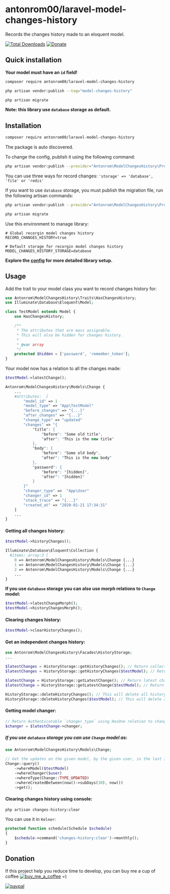 # antonrom00/laravel-model-changes-history

Records the changes history made to an eloquent model.

[![Total Downloads](https://img.shields.io/packagist/dt/antonrom00/laravel-model-changes-history.svg?style=flat-square)](https://packagist.org/packages/antonrom00/laravel-model-changes-history)
[![Donate](https://img.shields.io/badge/Donate-PayPal-green.svg)](https://www.paypal.com/cgi-bin/webscr?cmd=_s-xclick&hosted_button_id=P58FVTP9QTTEW&source=url)

## Quick installation

**Your model must have an `id` field!**

```bash
composer require antonrom00/laravel-model-changes-history
```

```bash
php artisan vendor:publish --tag="model-changes-history"
```

```bash
php artisan migrate
```

**Note: this library use `database` storage as default.**

## Installation
```bash
composer require antonrom00/laravel-model-changes-history
```

The package is auto discovered.

To change the config, publish it using the following command:
```bash
php artisan vendor:publish --provider="Antonrom\ModelChangesHistory\Providers\ModelChangesHistoryServiceProvider" --tag="config"
```

You can use three ways for record changes: `'storage' => 'database', 'file' or 'redis'`

If you want to use `database` storage, you must publish the migration file, run the following artisan commands:
```bash
php artisan vendor:publish --provider="Antonrom\ModelChangesHistory\Providers\ModelChangesHistoryServiceProvider" --tag="migrations"
```
```bash
php artisan migrate
```

Use this environment to manage library:
```dotenv
# Global recorgin model changes history
RECORD_CHANGES_HISTORY=true

# Default storage for recorgin model changes history
MODEL_CHANGES_HISTORY_STORAGE=database
```

**Explore the [config](https://github.com/Antonrom00/laravel-model-changes-history/blob/master/publishable/config/model_changes_history.php) for more detailed library setup.**

## Usage

Add the trait to your model class you want to record changes history for:
```php
use Antonrom\ModelChangesHistory\Traits\HasChangesHistory;
use Illuminate\Database\Eloquent\Model;

class TestModel extends Model {
    use HasChangesHistory;

    /**
     * The attributes that are mass assignable.
     * This will also be hidden for changes history.
     *
     * @var array
     */
    protected $hidden = ['password', 'remember_token'];
}

```

Your model now has a relation to all the changes made:
```php
$testModel->latestChange();

Antonrom\ModelChangesHistory\Models\Change {
    ...
    #attributes:  [
        "model_id" => 1
        "model_type" => "App\TestModel"
        "before_changes" => "{...}"
        "after_changes" => "{...}"
        "change_type" => "updated"
        "changes" => "{
            "title": {
                "before": "Some old title",  
                "after": "This is the new title"
            },
            "body": {
                "before": "Some old body",  
                "after": "This is the new body"
            },
            "password": {
                "before": "[hidden]",  
                "after": "[hidden]"
            }
        }"
        "changer_type" =>  "App\User"
        "changer_id" => 1
        "stack_trace" => "{...}"
        "created_at" => "2020-01-21 17:34:31"
    ]
    ...
}
```

#### Getting all changes history:
```php
$testModel->historyChanges();

Illuminate\Database\Eloquent\Collection {
  #items: array:3 [
    0 => Antonrom\ModelChangesHistory\Models\Change {...}
    1 => Antonrom\ModelChangesHistory\Models\Change {...}
    2 => Antonrom\ModelChangesHistory\Models\Change {...}
    ...
}
```


**If you use `database` storage you can also use morph relations to `Change` model:**
```php
$testModel->latestChangeMorph();
$testModel->historyChangesMorph();
```

#### Clearing changes history: 
```php
$testModel->clearHistoryChanges();
```

#### Get an independent changes history:

```php
use Antonrom\ModelChangesHistory\Facades\HistoryStorage;
...

$latestChanges = HistoryStorage::getHistoryChanges(); // Return collection fo all latest changes
$latestChanges = HistoryStorage::getHistoryChanges($testModel); // Return collection fo all latest changes for model

$latestChange = HistoryStorage::getLatestChange(); // Return latest change
$latestChange = HistoryStorage::getLatestChange($testModel); // Return latest change for model

HistoryStorage::deleteHistoryChanges(); // This will delete all history changes
HistoryStorage::deleteHistoryChanges($testModel); // This will delete all history changes for model
```

#### Getting model changer:
```php
// Return Authenticatable `changer_type` using HasOne relation to changer_type and changer_id
$changer = $latestChange->changer; 
```

##### If you use `database` storage you can use `Change` model as:
```php
use Antonrom\ModelChangesHistory\Models\Change;

// Get the updates on the given model, by the given user, in the last 30 days:
Change::query()
    ->whereModel($testModel)
    ->whereChanger($user)
    ->whereType(Change::TYPE_UPDATED)
    ->whereCreatedBetween(now()->subDays(30), now())
    ->get();
```

#### Clearing changes history using console:
```bash
php artisan changes-history:clear
```

You can use it in `Kelner`: 
```php
protected function schedule(Schedule $schedule)
{
    $schedule->command('changes-history:clear')->monthly();
}
```
## Donation

If this project help you reduce time to develop, you can buy me a cup of coffee [![buy_me_a_coffee](https://cdn.buymeacoffee.com/buttons/bmc-new-btn-logo.svg)](https://www.buymeacoffee.com/antonrom) =)

[![paypal](https://www.paypalobjects.com/en_US/i/btn/btn_donateCC_LG.gif)](https://www.paypal.com/cgi-bin/webscr?cmd=_s-xclick&hosted_button_id=P58FVTP9QTTEW&source=url)

